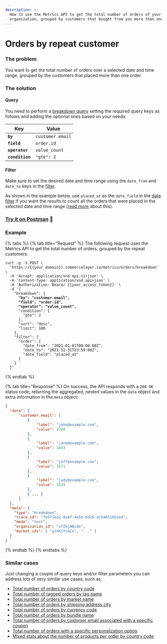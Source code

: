 ```yaml
---
description: >-
  How to use the Metrics API to get the total number of orders of your
  organization, grouped by customers that bought from you more than once
---
```


# Orders by repeat customer

### The problem

You want to get the total number of orders over a selected date and time range, grouped by the customers that placed more than one order.

### The solution

#### Query

You need to perform a [breakdown query](../queries/breakdown.md) setting the required query keys as follows and adding the optional ones based on your needs:

| Key             | Value            |
| --------------- | ---------------- |
| **`by`**        | `customer.email` |
| **`field`**     | `order.id`       |
| **`operator`**  | `value_count`    |
| **`condition`** | `"gte": 2`       |

#### Filter

Make sure to set the desired date and time range using the `date_from` and `date_to` keys in the [filter](../filters.md).&#x20;

As shown in the example below, use `placed_at` as the `date_field` in the [date filter](../filters.md#date-filters) if you want the results to count all the orders that were placed in the selected date and time range ([read more](../filters.md#how-date\_field-works) about this).

### [Try it on Postman](https://www.postman.com/commercelayer/workspace/commerce-layer-public-workspace/documentation/19711194-37a2d863-72f6-4b8f-8146-2f61d405fd3c?entity=request-19711194-897253a9-13e8-434b-be48-71f10148dc8a) :rocket:

### Example

{% tabs %}
{% tab title="Request" %}
The following request uses the Metrics API to get the total number of orders, grouped by the repeat customers:

<pre class="language-shell"><code class="lang-shell">curl -g -X POST \
  'https://{{your_domain}}.commercelayer.io/metrics/orders/breakdown' \
  -H 'Accept: application/vnd.api.v1+json' \
  -H 'Content-Type: application/vnd.api+json' \
  -H 'Authorization: Bearer {{your_access_token}}' \
  -d '{
    "breakdown": {
<strong>      "by": "customer.email",
</strong><strong>      "field": "order.id",
</strong><strong>      "operator": "value_count",
</strong>      "condition": {
        "gte": 2
      },
      "sort": "desc",
      "limit": 100
    },
    "filter": {
      "order": {
        "date_from": "2021-01-01T00:00:00Z",
        "date_to": "2021-12-31T23:59:00Z",
        "date_field": "placed_at"
      }
    }
  }'
</code></pre>
{% endtab %}

{% tab title="Response" %}
On success, the API responds with a `200 OK` status code, returning the aggregated, nested values in the `data` object and extra information in the `meta` object:

```json
{
  "data": {
      "customer.email": [
          {
              "label": "john@example.com",
              "value": 2708
          },
          {
              "label": "jane@example.com",
              "value": 1843
          },
          {
              "label": "jeff@example.com",
              "value": 1671
          },
          {
              "label": "judy@example.com",
              "value": 1639
          },
          { ... }
      ]
  },
  "meta": {
    "type": "breakdown",
    "trace_id": "fe571ea2-8a4f-4a5e-bd26-ac54651bb2e4",
    "mode": "test",
    "organization_id": "xYZkjABcde",
    "market_ids": [ "yzXKjYzaCx", "..." ]
  }
}
```
{% endtab %}
{% endtabs %}

### Similar cases

Just changing a couple of query keys and/or filter parameters you can address lots of very similar use cases, such as:

* [Total number of orders by country code](https://www.postman.com/commercelayer/workspace/commerce-layer-public-workspace/documentation/19711194-37a2d863-72f6-4b8f-8146-2f61d405fd3c?entity=request-19711194-45966f92-6bd9-4553-9be9-a6ce3f72d547)
* [Total number of tagged orders by tag name](https://www.postman.com/commercelayer/workspace/commerce-layer-public-workspace/documentation/19711194-37a2d863-72f6-4b8f-8146-2f61d405fd3c?entity=request-19711194-d33279f4-8af0-4b36-b605-daf569804f30)
* [Total number of orders by market name](https://www.postman.com/commercelayer/workspace/commerce-layer-public-workspace/documentation/19711194-37a2d863-72f6-4b8f-8146-2f61d405fd3c?entity=request-19711194-23271bfb-c23d-42f6-b543-5ae48221cb08)
* [Total number of orders by shipping address city](https://www.postman.com/commercelayer/workspace/commerce-layer-public-workspace/documentation/19711194-37a2d863-72f6-4b8f-8146-2f61d405fd3c?entity=request-19711194-977df72f-2676-4a51-a2e9-2b9778eb420d)
* [Total number of orders by currency code](https://www.postman.com/commercelayer/workspace/commerce-layer-public-workspace/documentation/19711194-37a2d863-72f6-4b8f-8146-2f61d405fd3c?entity=request-19711194-646ba0ce-5e3f-4298-a629-1cd3f14ca0dc)
* [Total number of orders by bundle name](https://www.postman.com/commercelayer/workspace/commerce-layer-public-workspace/documentation/19711194-37a2d863-72f6-4b8f-8146-2f61d405fd3c?entity=request-19711194-142444a4-06f5-4625-97fd-6af7a8d046a3)
* [Total number of orders by customer email associated with a specific coupon](https://www.postman.com/commercelayer/workspace/commerce-layer-public-workspace/documentation/19711194-37a2d863-72f6-4b8f-8146-2f61d405fd3c?entity=request-19711194-3e64b409-1e8b-4eda-af49-d7456773be1d)
* [Total number of orders with a specific personalization option](https://www.postman.com/commercelayer/workspace/commerce-layer-public-workspace/documentation/19711194-37a2d863-72f6-4b8f-8146-2f61d405fd3c?entity=request-19711194-fae82b71-4e79-4ad0-947f-2b3aba14a248)
* [Mixed stats about the number of products per order by country code](https://www.postman.com/commercelayer/workspace/commerce-layer-public-workspace/documentation/19711194-37a2d863-72f6-4b8f-8146-2f61d405fd3c?entity=request-19711194-4715d00c-f087-478a-bd38-94988736534f)
